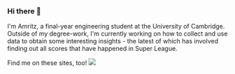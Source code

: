 ### Hi there 👋

I'm Amritz, a final-year engineering student at the University of Cambridge. Outside of my degree-work, I'm currently working on how to collect and use data to obtain some interesting insights - the latest of which has involved finding out all scores that have happened in Super League.

Find me on these sites, too!
<img src="https://img.shields.io/badge/LinkedIn-0077B5?style=for-the-badge&logo=linkedin&logoColor=white" />

<!--
**AA3141/AA3141** is a ✨ _special_ ✨ repository because its `README.md` (this file) appears on your GitHub profile.

Here are some ideas to get you started:

- 🔭 I’m currently working on ...
- 🌱 I’m currently learning ...
- 👯 I’m looking to collaborate on ...
- 🤔 I’m looking for help with ...
- 💬 Ask me about ...
- 📫 How to reach me: ...
- 😄 Pronouns: ...
- ⚡ Fun fact: ...
-->
